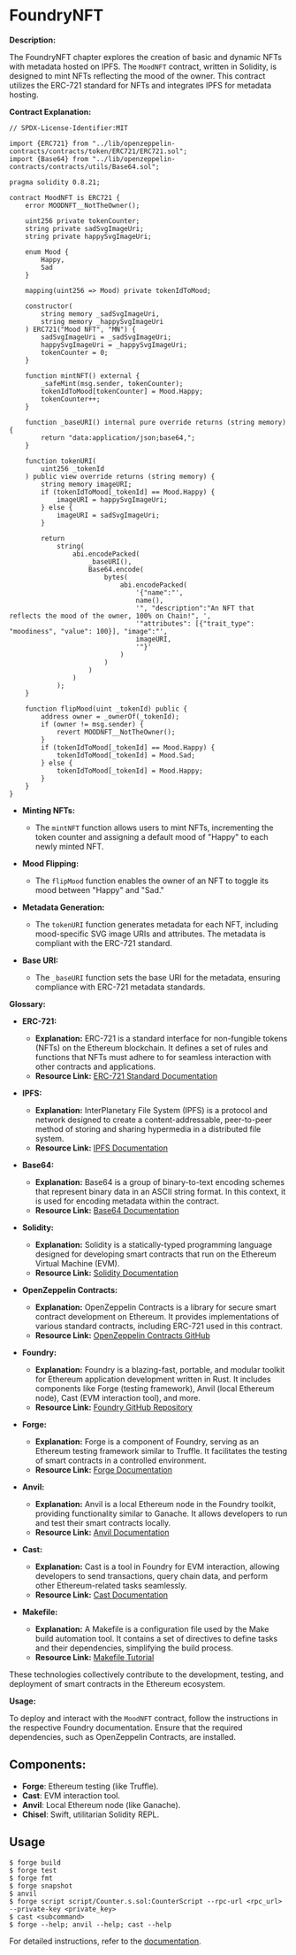 # FoundryNFT

**Description:**

The FoundryNFT chapter explores the creation of basic and dynamic NFTs with metadata hosted on IPFS. The `MoodNFT` contract, written in Solidity, is designed to mint NFTs reflecting the mood of the owner. This contract utilizes the ERC-721 standard for NFTs and integrates IPFS for metadata hosting.

**Contract Explanation:**
```solidity
// SPDX-License-Identifier:MIT

import {ERC721} from "../lib/openzeppelin-contracts/contracts/token/ERC721/ERC721.sol";
import {Base64} from "../lib/openzeppelin-contracts/contracts/utils/Base64.sol";

pragma solidity 0.8.21;

contract MoodNFT is ERC721 {
    error MOODNFT__NotTheOwner();

    uint256 private tokenCounter;
    string private sadSvgImageUri;
    string private happySvgImageUri;

    enum Mood {
        Happy,
        Sad
    }

    mapping(uint256 => Mood) private tokenIdToMood;

    constructor(
        string memory _sadSvgImageUri,
        string memory _happySvgImageUri
    ) ERC721("Mood NFT", "MN") {
        sadSvgImageUri = _sadSvgImageUri;
        happySvgImageUri = _happySvgImageUri;
        tokenCounter = 0;
    }

    function mintNFT() external {
        _safeMint(msg.sender, tokenCounter);
        tokenIdToMood[tokenCounter] = Mood.Happy;
        tokenCounter++;
    }

    function _baseURI() internal pure override returns (string memory) {
        return "data:application/json;base64,";
    }

    function tokenURI(
        uint256 _tokenId
    ) public view override returns (string memory) {
        string memory imageURI;
        if (tokenIdToMood[_tokenId] == Mood.Happy) {
            imageURI = happySvgImageUri;
        } else {
            imageURI = sadSvgImageUri;
        }

        return
            string(
                abi.encodePacked(
                    _baseURI(),
                    Base64.encode(
                        bytes(
                            abi.encodePacked(
                                '{"name":"',
                                name(),
                                '", "description":"An NFT that reflects the mood of the owner, 100% on Chain!", ',
                                '"attributes": [{"trait_type": "moodiness", "value": 100}], "image":"',
                                imageURI,
                                '"}'
                            )
                        )
                    )
                )
            );
    }

    function flipMood(uint _tokenId) public {
        address owner = _ownerOf(_tokenId);
        if (owner != msg.sender) {
            revert MOODNFT__NotTheOwner();
        }
        if (tokenIdToMood[_tokenId] == Mood.Happy) {
            tokenIdToMood[_tokenId] = Mood.Sad;
        } else {
            tokenIdToMood[_tokenId] = Mood.Happy;
        }
    }
}
```
- **Minting NFTs:**
  - The `mintNFT` function allows users to mint NFTs, incrementing the token counter and assigning a default mood of "Happy" to each newly minted NFT.

- **Mood Flipping:**
  - The `flipMood` function enables the owner of an NFT to toggle its mood between "Happy" and "Sad."

- **Metadata Generation:**
  - The `tokenURI` function generates metadata for each NFT, including mood-specific SVG image URIs and attributes. The metadata is compliant with the ERC-721 standard.

- **Base URI:**
  - The `_baseURI` function sets the base URI for the metadata, ensuring compliance with ERC-721 metadata standards.

**Glossary:**

- **ERC-721:**
  - **Explanation:** ERC-721 is a standard interface for non-fungible tokens (NFTs) on the Ethereum blockchain. It defines a set of rules and functions that NFTs must adhere to for seamless interaction with other contracts and applications.
  - **Resource Link:** [ERC-721 Standard Documentation](https://eips.ethereum.org/EIPS/eip-721)

- **IPFS:**
  - **Explanation:** InterPlanetary File System (IPFS) is a protocol and network designed to create a content-addressable, peer-to-peer method of storing and sharing hypermedia in a distributed file system.
  - **Resource Link:** [IPFS Documentation](https://docs.ipfs.io/)

- **Base64:**
  - **Explanation:** Base64 is a group of binary-to-text encoding schemes that represent binary data in an ASCII string format. In this context, it is used for encoding metadata within the contract.
  - **Resource Link:** [Base64 Documentation](https://en.wikipedia.org/wiki/Base64)

- **Solidity:**
  - **Explanation:** Solidity is a statically-typed programming language designed for developing smart contracts that run on the Ethereum Virtual Machine (EVM).
  - **Resource Link:** [Solidity Documentation](https://docs.soliditylang.org/)

- **OpenZeppelin Contracts:**
  - **Explanation:** OpenZeppelin Contracts is a library for secure smart contract development on Ethereum. It provides implementations of various standard contracts, including ERC-721 used in this contract.
  - **Resource Link:** [OpenZeppelin Contracts GitHub](https://github.com/OpenZeppelin/openzeppelin-contracts)

- **Foundry:**
  - **Explanation:** Foundry is a blazing-fast, portable, and modular toolkit for Ethereum application development written in Rust. It includes components like Forge (testing framework), Anvil (local Ethereum node), Cast (EVM interaction tool), and more.
  - **Resource Link:** [Foundry GitHub Repository](https://github.com/your_foundry_repository)

- **Forge:**
  - **Explanation:** Forge is a component of Foundry, serving as an Ethereum testing framework similar to Truffle. It facilitates the testing of smart contracts in a controlled environment.
  - **Resource Link:** [Forge Documentation](https://forge.getfoundry.sh/)

- **Anvil:**
  - **Explanation:** Anvil is a local Ethereum node in the Foundry toolkit, providing functionality similar to Ganache. It allows developers to run and test their smart contracts locally.
  - **Resource Link:** [Anvil Documentation](https://book.getfoundry.sh/anvil/)

- **Cast:**
  - **Explanation:** Cast is a tool in Foundry for EVM interaction, allowing developers to send transactions, query chain data, and perform other Ethereum-related tasks seamlessly.
  - **Resource Link:** [Cast Documentation](https://book.getfoundry.sh/cast/)

- **Makefile:**
  - **Explanation:** A Makefile is a configuration file used by the Make build automation tool. It contains a set of directives to define tasks and their dependencies, simplifying the build process.
  - **Resource Link:** [Makefile Tutorial](https://makefiletutorial.com/)

These technologies collectively contribute to the development, testing, and deployment of smart contracts in the Ethereum ecosystem.

**Usage:**

To deploy and interact with the `MoodNFT` contract, follow the instructions in the respective Foundry documentation. Ensure that the required dependencies, such as OpenZeppelin Contracts, are installed.

## Components:

- **Forge**: Ethereum testing (like Truffle).
- **Cast**: EVM interaction tool.
- **Anvil**: Local Ethereum node (like Ganache).
- **Chisel**: Swift, utilitarian Solidity REPL.


## Usage

```shell
$ forge build
$ forge test
$ forge fmt
$ forge snapshot
$ anvil
$ forge script script/Counter.s.sol:CounterScript --rpc-url <rpc_url> --private-key <private_key>
$ cast <subcommand>
$ forge --help; anvil --help; cast --help
```

For detailed instructions, refer to the [documentation](https://book.getfoundry.sh/).